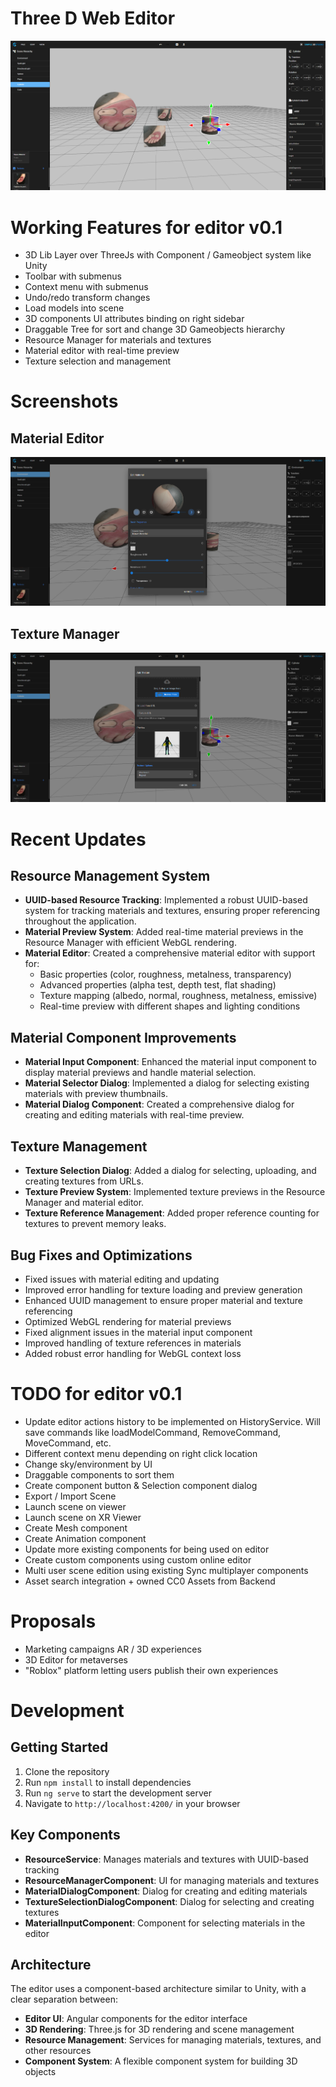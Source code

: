 # Three D Web Editor

![image info](./Editor.png)

# Working Features for editor v0.1

- 3D Lib Layer over ThreeJs with Component / Gameobject system like Unity
- Toolbar with submenus
- Context menu with submenus
- Undo/redo transform changes
- Load models into scene
- 3D components UI attributes binding on right sidebar
- Draggable Tree for sort and change 3D Gameobjects hierarchy
- Resource Manager for materials and textures
- Material editor with real-time preview
- Texture selection and management

# Screenshots

## Material Editor
![Material Editor](./Editor_materials.png)

## Texture Manager
![Texture Manager](./Editor_textures.png)

# Recent Updates

## Resource Management System

- **UUID-based Resource Tracking**: Implemented a robust UUID-based system for tracking materials and textures, ensuring proper referencing throughout the application.
- **Material Preview System**: Added real-time material previews in the Resource Manager with efficient WebGL rendering.
- **Material Editor**: Created a comprehensive material editor with support for:
  - Basic properties (color, roughness, metalness, transparency)
  - Advanced properties (alpha test, depth test, flat shading)
  - Texture mapping (albedo, normal, roughness, metalness, emissive)
  - Real-time preview with different shapes and lighting conditions

## Material Component Improvements

- **Material Input Component**: Enhanced the material input component to display material previews and handle material selection.
- **Material Selector Dialog**: Implemented a dialog for selecting existing materials with preview thumbnails.
- **Material Dialog Component**: Created a comprehensive dialog for creating and editing materials with real-time preview.

## Texture Management

- **Texture Selection Dialog**: Added a dialog for selecting, uploading, and creating textures from URLs.
- **Texture Preview System**: Implemented texture previews in the Resource Manager and material editor.
- **Texture Reference Management**: Added proper reference counting for textures to prevent memory leaks.

## Bug Fixes and Optimizations

- Fixed issues with material editing and updating
- Improved error handling for texture loading and preview generation
- Enhanced UUID management to ensure proper material and texture referencing
- Optimized WebGL rendering for material previews
- Fixed alignment issues in the material input component
- Improved handling of texture references in materials
- Added robust error handling for WebGL context loss

# TODO for editor v0.1

- Update editor actions history to be implemented on HistoryService. Will save commands like loadModelCommand, RemoveCommand, MoveCommand, etc.
- Different context menu depending on right click location
- Change sky/environment by UI
- Draggable components to sort them
- Create component button & Selection component dialog
- Export / Import Scene
- Launch scene on viewer
- Launch scene on XR Viewer
- Create Mesh component
- Create Animation component
- Update more existing components for being used on editor
- Create custom components using custom online editor
- Multi user scene edition using existing Sync multiplayer components
- Asset search integration + owned CC0 Assets from Backend

# Proposals

- Marketing campaigns AR / 3D experiences
- 3D Editor for metaverses
- "Roblox" platform letting users publish their own experiences

# Development

## Getting Started

1. Clone the repository
2. Run `npm install` to install dependencies
3. Run `ng serve` to start the development server
4. Navigate to `http://localhost:4200/` in your browser

## Key Components

- **ResourceService**: Manages materials and textures with UUID-based tracking
- **ResourceManagerComponent**: UI for managing materials and textures
- **MaterialDialogComponent**: Dialog for creating and editing materials
- **TextureSelectionDialogComponent**: Dialog for selecting and creating textures
- **MaterialInputComponent**: Component for selecting materials in the editor

## Architecture

The editor uses a component-based architecture similar to Unity, with a clear separation between:

- **Editor UI**: Angular components for the editor interface
- **3D Rendering**: Three.js for 3D rendering and scene management
- **Resource Management**: Services for managing materials, textures, and other resources
- **Component System**: A flexible component system for building 3D objects